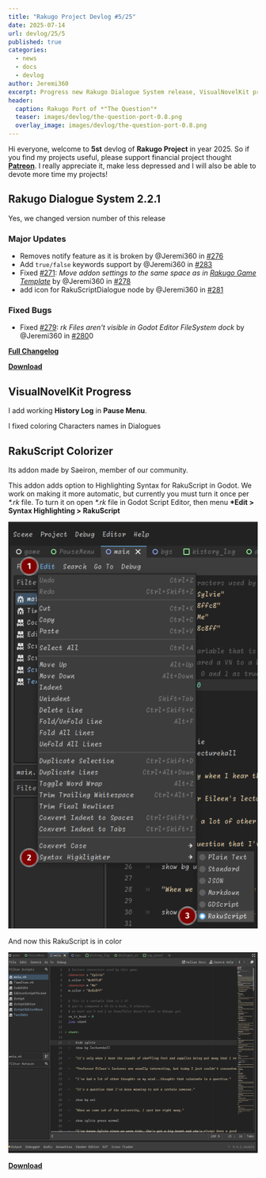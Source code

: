 ```yaml
---
title: "Rakugo Project Devlog #5/25"
date: 2025-07-14
url: devlog/25/5
published: true
categories:
  - news
  - docs
  - devlog
author: Jeremi360
excerpt: Progress new Rakugo Dialogue System release, VisualNovelKit progress and RakuScript Colorizer
header:
  caption: Rakugo Port of *"The Question"*
  teaser: images/devlog/the-question-port-0.8.png
  overlay_image: images/devlog/the-question-port-0.8.png
---
```


Hi everyone, welcome to **5st** devlog of **Rakugo Project** in year 2025.
So if you find my projects useful, please support financial project thought **[Patreon]**.
I really appreciate it, make less depressed and I will also be able to devote more time my projects!

## Rakugo Dialogue System 2.2.1

Yes, we changed version number of this release

### Major Updates

- Removes notify feature as it is broken by @Jeremi360 in [#276]
- Add `true/false` keywords support by @Jeremi360 in [#283]
- Fixed [#271]: _Move addon settings to the same space as in [Rakugo Game Template]_ by @Jeremi360 in [#278]
- add icon for RakuScriptDialogue node by @Jeremi360 in [#281]

### Fixed Bugs

- Fixed [#279]: _rk Files aren't visible in Godot Editor FileSystem dock_ by @Jeremi360 in [#280]0

[**Full Changelog**](https://github.com/rakugoteam/Rakugo-Dialogue-System/compare/2.2...2.2.)

[**Download**](https://github.com/rakugoteam/Rakugo-Dialogue-System/releases/latest)

[#276]: https://github.com/rakugoteam/Rakugo-Dialogue-System/pull/276
[#283]: https://github.com/rakugoteam/Rakugo-Dialogue-System/pull/283
[Rakugo Game Template]: https://github.com/rakugoteam/Rakugo-Game-Template
[#278]: https://github.com/rakugoteam/Rakugo-Dialogue-System/pull/278
[#281]: https://github.com/rakugoteam/Rakugo-Dialogue-System/pull/281
[#280]: https://github.com/rakugoteam/Rakugo-Dialogue-System/pull/280
[#271]: https://github.com/rakugoteam/Rakugo-Dialogue-System/issues/271
[#279]: https://github.com/rakugoteam/Rakugo-Dialogue-System/issues/279

## VisualNovelKit Progress

I add working **History Log** in **Pause Menu**.

I fixed coloring Characters names in Dialogues

## RakuScript Colorizer

Its addon made by Saeiron, member of our community.

This addon adds option to Highlighting Syntax for RakuScript in Godot.
We work on making it more automatic, but currently you must turn it once per _\*.rk_ file.
To turn it on open _\*.rk_ file in Godot Script Editor,
then menu **\*Edit > Syntax Highlighting > RakuScript**

![](/images/RakuColorizer01.png)

And now this RakuScript is in color

![](/images/RakuColorizer02.png)

[**Download**](https://github.com/Saeiron/RakuScript_Color)

[Patreon]: https://www.patreon.com/rakguoteam

